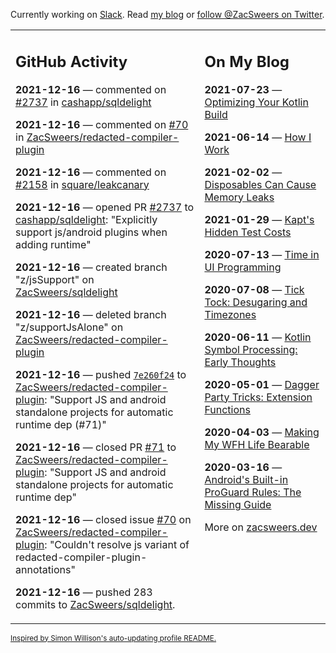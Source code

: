 Currently working on [Slack](https://slack.com/). Read [my blog](https://zacsweers.dev/) or [follow @ZacSweers on Twitter](https://twitter.com/ZacSweers).

<table><tr><td valign="top" width="60%">

## GitHub Activity
<!-- githubActivity starts -->
**2021-12-16** — commented on [#2737](https://github.com/cashapp/sqldelight/pull/2737#issuecomment-996216308) in [cashapp/sqldelight](https://api.github.com/repos/cashapp/sqldelight)

**2021-12-16** — commented on [#70](https://github.com/ZacSweers/redacted-compiler-plugin/issues/70#issuecomment-996213293) in [ZacSweers/redacted-compiler-plugin](https://api.github.com/repos/ZacSweers/redacted-compiler-plugin)

**2021-12-16** — commented on [#2158](https://github.com/square/leakcanary/pull/2158#issuecomment-996201953) in [square/leakcanary](https://api.github.com/repos/square/leakcanary)

**2021-12-16** — opened PR [#2737](https://api.github.com/repos/cashapp/sqldelight/pulls/2737) to [cashapp/sqldelight](https://api.github.com/repos/cashapp/sqldelight): "Explicitly support js/android plugins when adding runtime"

**2021-12-16** — created branch "z/jsSupport" on [ZacSweers/sqldelight](https://api.github.com/repos/ZacSweers/sqldelight)

**2021-12-16** — deleted branch "z/supportJsAlone" on [ZacSweers/redacted-compiler-plugin](https://api.github.com/repos/ZacSweers/redacted-compiler-plugin)

**2021-12-16** — pushed [`7e260f24`](https://github.com/ZacSweers/redacted-compiler-plugin/commit/7e260f24ed7ab4e2a3444c69bfec8ea1bbe4cfad) to [ZacSweers/redacted-compiler-plugin](https://api.github.com/repos/ZacSweers/redacted-compiler-plugin): "Support JS and android standalone projects for automatic runtime dep (#71)"

**2021-12-16** — closed PR [#71](https://api.github.com/repos/ZacSweers/redacted-compiler-plugin/pulls/71) to [ZacSweers/redacted-compiler-plugin](https://api.github.com/repos/ZacSweers/redacted-compiler-plugin): "Support JS and android standalone projects for automatic runtime dep"

**2021-12-16** — closed issue [#70](https://api.github.com/repos/ZacSweers/redacted-compiler-plugin/issues/70) on [ZacSweers/redacted-compiler-plugin](https://api.github.com/repos/ZacSweers/redacted-compiler-plugin): "Couldn't resolve js variant of redacted-compiler-plugin-annotations"

**2021-12-16** — pushed 283 commits to [ZacSweers/sqldelight](https://api.github.com/repos/ZacSweers/sqldelight).
<!-- githubActivity ends -->
</td><td valign="top" width="40%">

## On My Blog
<!-- blog starts -->
**2021-07-23** — [Optimizing Your Kotlin Build](https://www.zacsweers.dev/optimizing-your-kotlin-build/)

**2021-06-14** — [How I Work](https://www.zacsweers.dev/how-i-work/)

**2021-02-02** — [Disposables Can Cause Memory Leaks](https://www.zacsweers.dev/disposables-can-cause-memory-leaks/)

**2021-01-29** — [Kapt's Hidden Test Costs](https://www.zacsweers.dev/kapts-hidden-test-costs/)

**2020-07-13** — [Time in UI Programming](https://www.zacsweers.dev/time-in-ui/)

**2020-07-08** — [Tick Tock: Desugaring and Timezones](https://www.zacsweers.dev/ticktock-desugaring-timezones/)

**2020-06-11** — [Kotlin Symbol Processing: Early Thoughts](https://www.zacsweers.dev/kotlin-symbol-processor-early-thoughts/)

**2020-05-01** — [Dagger Party Tricks: Extension Functions](https://www.zacsweers.dev/dagger-party-tricks-extension-functions/)

**2020-04-03** — [Making My WFH Life Bearable](https://www.zacsweers.dev/making-wfh-life-bearable/)

**2020-03-16** — [Android's Built-in ProGuard Rules: The Missing Guide](https://www.zacsweers.dev/android-proguard-rules/)
<!-- blog ends -->
More on [zacsweers.dev](https://zacsweers.dev/)
</td></tr></table>

<sub><a href="https://simonwillison.net/2020/Jul/10/self-updating-profile-readme/">Inspired by Simon Willison's auto-updating profile README.</a></sub>